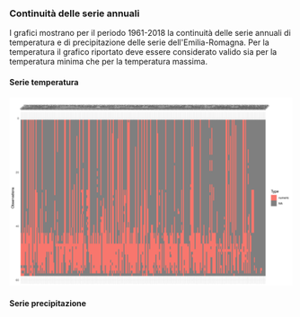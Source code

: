 ### Continuità delle serie annuali

I grafici mostrano per il periodo 1961-2018 la continuità delle serie annuali di temperatura e di precipitazione delle serie dell'Emilia-Romagna.
Per la temperatura il grafico riportato deve essere considerato valido sia per la temperatura minima che per la temperatura massima.

#### Serie temperatura

![](./img/visdat_temperatura.png)

#### Serie precipitazione

